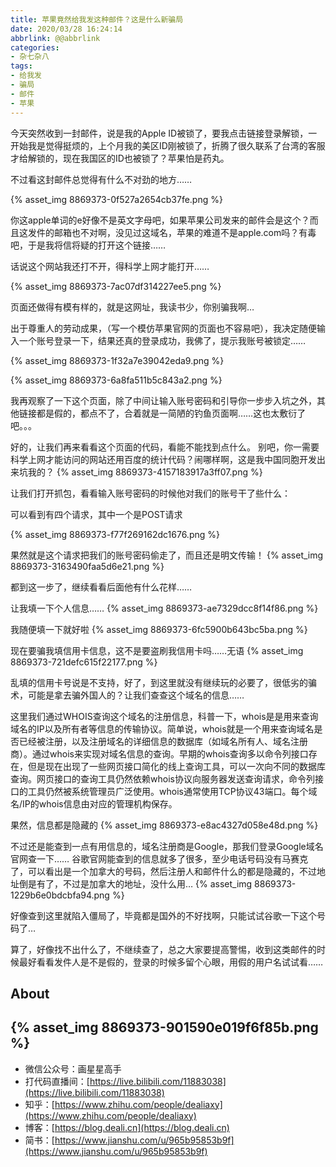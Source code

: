```yaml
---
title: 苹果竟然给我发这种邮件？这是什么新骗局
date: 2020/03/28 16:24:14
abbrlink: @@abbrlink
categories:
- 杂七杂八
tags:
- 给我发
- 骗局
- 邮件
- 苹果
---
```

今天突然收到一封邮件，说是我的Apple ID被锁了，要我点击链接登录解锁，一开始我是觉得挺烦的，上个月我的美区ID刚被锁了，折腾了很久联系了台湾的客服才给解锁的，现在我国区的ID也被锁了？苹果怕是药丸。

不过看这封邮件总觉得有什么不对劲的地方……

{% asset_img 8869373-0f527a2654cb37fe.png %}

你这apple单词的e好像不是英文字母吧，如果苹果公司发来的邮件会是这个？而且这发件的邮箱也不对啊，没见过这域名，苹果的难道不是apple.com吗？有毒吧，于是我将信将疑的打开这个链接……

话说这个网站我还打不开，得科学上网才能打开……

{% asset_img 8869373-7ac07df314227ee5.png %}

页面还做得有模有样的，就是这网址，我读书少，你别骗我啊…

出于尊重人的劳动成果，（写一个模仿苹果官网的页面也不容易吧），我决定随便输入一个账号登录一下，结果还真的登录成功，我佛了，提示我账号被锁定……

{% asset_img 8869373-1f32a7e39042eda9.png %}

{% asset_img 8869373-6a8fa511b5c843a2.png %}

我再观察了一下这个页面，除了中间让输入账号密码和引导你一步步入坑之外，其他链接都是假的，都点不了，合着就是一简陋的钓鱼页面啊……这也太敷衍了吧。。。

好的，让我们再来看看这个页面的代码，看能不能找到点什么。
别吧，你一需要科学上网才能访问的网站还用百度的统计代码？闹哪样啊，这是我中国同胞开发出来坑我的？
{% asset_img 8869373-4157183917a3ff07.png %}

让我们打开抓包，看看输入账号密码的时候他对我们的账号干了些什么：

可以看到有四个请求，其中一个是POST请求

{% asset_img 8869373-f77f269162dc1676.png %}

果然就是这个请求把我们的账号密码偷走了，而且还是明文传输！
{% asset_img 8869373-3163490faa5d6e21.png %}

都到这一步了，继续看看后面他有什么花样……

让我填一下个人信息……
{% asset_img 8869373-ae7329dcc8f14f86.png %}

我随便填一下就好啦
{% asset_img 8869373-6fc5900b643bc5ba.png %}

现在要骗我填信用卡信息，这不是要盗刷我信用卡吗……无语
{% asset_img 8869373-721defc615f22177.png %}

乱填的信用卡号说是不支持，好了，到这里就没有继续玩的必要了，很低劣的骗术，可能是拿去骗外国人的？让我们查查这个域名的信息……

这里我们通过WHOIS查询这个域名的注册信息，科普一下，whois是是用来查询域名的IP以及所有者等信息的传输协议。简单说，whois就是一个用来查询域名是否已经被注册，以及注册域名的详细信息的数据库（如域名所有人、域名注册商）。通过whois来实现对域名信息的查询。早期的whois查询多以命令列接口存在，但是现在出现了一些网页接口简化的线上查询工具，可以一次向不同的数据库查询。网页接口的查询工具仍然依赖whois协议向服务器发送查询请求，命令列接口的工具仍然被系统管理员广泛使用。whois通常使用TCP协议43端口。每个域名/IP的whois信息由对应的管理机构保存。

果然，信息都是隐藏的
{% asset_img 8869373-e8ac4327d058e48d.png %}

不过还是能查到一点有用信息的，域名注册商是Google，那我们登录Google域名官网查一下……
谷歌官网能查到的信息就多了很多，至少电话号码没有马赛克了，可以看出是一个加拿大的号码，然后注册人和邮件什么的都是隐藏的，不过地址倒是有了，不过是加拿大的地址，没什么用…
{% asset_img 8869373-1229b6e0bdcbfa94.png %}

好像查到这里就陷入僵局了，毕竟都是国外的不好找啊，只能试试谷歌一下这个号码了…

算了，好像找不出什么了，不继续查了，总之大家要提高警惕，收到这类邮件的时候最好看看发件人是不是假的，登录的时候多留个心眼，用假的用户名试试看……


## About
{% asset_img 8869373-901590e019f6f85b.png %}
---------------
- 微信公众号：画星星高手
- 打代码直播间：[https://live.bilibili.com/11883038](https://live.bilibili.com/11883038)
- 知乎：[https://www.zhihu.com/people/dealiaxy](https://www.zhihu.com/people/dealiaxy)
- 博客：[https://blog.deali.cn](https://blog.deali.cn)
- 简书：[https://www.jianshu.com/u/965b95853b9f](https://www.jianshu.com/u/965b95853b9f)

